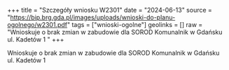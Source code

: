 +++
title = "Szczegóły wniosku W2301"
date = "2024-06-13"
source = "https://bip.brg.gda.pl/images/uploads/wnioski-do-planu-ogolnego/w2301.pdf"
tags = ["wnioski-ogolne"]
geolinks = []
raw = "Wnioskuje o brak zmian w zabudowie dla SOROD Komunalnik w Gdańsku ul. Kadetów 1 "
+++

Wnioskuje o brak zmian w zabudowie dla SOROD Komunalnik w Gdańsku ul.
Kadetów 1



